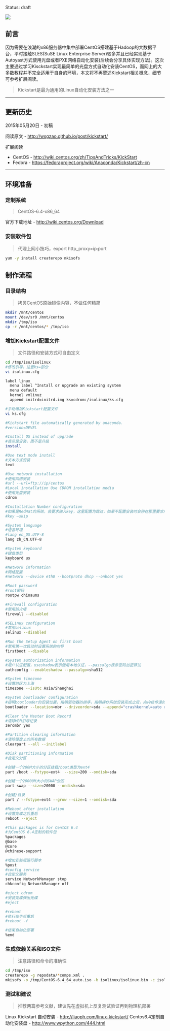 Status: draft

![](http://i.v2ex.co/9a5au33Z.png)

## 前言
因为需要在浪潮的x86服务器中集中部署CentOS搭建基于Hadoop的大数据平台，平时接触SLES(SuSE Linux Enterprise Server)较多并且已经实现基于Autoyast方式使用光盘或者PXE网络自动化安装(后续会分享具体实现方法)。这次主要通过学习Kisckstart实现最简单的光盘方式自动化安装CentOS，而网上的大多数教程并不完全适用于自身的环境，本文将不再赘述Kickstart相关概念，细节可参考扩展阅读。

>Kickstart是最为通用的Linux自动化安装方法之一

---

## 更新历史

2015年05月20日 - 初稿

阅读原文 - http://wsgzao.github.io/post/kickstart/

扩展阅读

- CentOS - http://wiki.centos.org/zh/TipsAndTricks/KickStart
- Fedora - https://fedoraproject.org/wiki/Anaconda/Kickstart/zh-cn

---

## 环境准备

### 定制系统

>CentOS-6.4-x86_64

官方下载地址 - http://wiki.centos.org/Download

### 安装软件包

>代理上网小技巧，export http_proxy=ip:port

``` bash
yum -y install createrepo mkisofs
```

## 制作流程

### 目录结构

>拷贝CentOS原始镜像内容，不做任何精简

``` bash
mkdir /mnt/centos
mount /dev/sr0 /mnt/centos
mkdir /tmp/iso
cp -r /mnt/centos/* /tmp/iso
```
### 增加Kickstart配置文件

>文件路径和安装方式可自由定义

``` bash
cd /tmp/iso/isolinux
#修改引导，注意ks=部分
vi isolinux.cfg

label linux
  menu label ^Install or upgrade an existing system
  menu default
  kernel vmlinuz
  append initrd=initrd.img ks=cdrom:/isolinux/ks.cfg

#手动增加Kickstart配置文件
vi ks.cfg
```
``` bash
#Kickstart file automatically generated by anaconda.
#version=DEVEL

#Install OS instead of upgrade
#表示是安装，而不是升级
install

#Use text mode install
#文本方式安装
text

#Use network installation
#使用网络安装
#url --url=ftp://ip/centos
#Local installation Use CDROM installation media
#使用光盘安装
cdrom

#Installation Number configuration
#如果是RedHat的系统，会要求输入key，这里配置为跳过，如果不配置安装时会停在那里要求用户输入key
#key –skip

#System language
#语言环境
#lang en_US.UTF-8
lang zh_CN.UTF-8

#System keyboard
#键盘类型
keyboard us

#Network information
#网络配置
#network --device eth0 --bootproto dhcp --onboot yes

#Root password
#root密码
rootpw chinaums

#Firewall configuration
#禁用防火墙
firewall --disabled

#SELinux configuration
#禁用selinux
selinux --disabled

#Run the Setup Agent on first boot
#禁用第一次启动时设置系统的向导
firstboot --disable

#System authorization information
#用户认证配置，useshadow表示使用本地认证，--passalgo表示密码加密算法
authconfig --enableshadow --passalgo=sha512

#System timezone
#设置时区为上海
timezone --isUtc Asia/Shanghai

#System bootloader configuration
#指明bootloader的安装位置，指明驱动器的排序，指明操作系统安装完成之后，向内核传递的参数
bootloader --location=mbr --driveorder=sda --append="crashkernel=auto rhgb quiet"

#Clear the Master Boot Record
#清除MBR引导记录
zerombr yes

#Partition clearing information
#清除硬盘上的所有数据
clearpart --all --initlabel

#Disk partitioning information
#自定义分区

#创建一个200M大小的分区挂载/boot类型为ext4
part /boot --fstype=ext4  --size=200 --ondisk=sda

#创建一个20000M大小的SWAP分区
part swap --size=20000 --ondisk=sda

#创建/目录
part / --fstype=ext4 --grow --size=1 --ondisk=sda

#Reboot after installation
#设置完成之后重启
reboot --eject

#This packages is for CentOS 6.4
#为CentOS 6.4定制的软件包
%packages
@base
@core
@chinese-support

#增加安装后运行脚本 
%post
#config service 
#自定义服务
service NetworkManager stop
chkconfig NetworkManager off

#eject cdrom
#安装完成弹出光碟 
#eject

#reboot
#执行完毕后重启 
#reboot -f 

#结束自动化部署
%end
```

### 生成依赖关系和ISO文件

>注意路径和命令的准确性

``` bash
cd /tmp/iso
createrepo -g repodata/*comps.xml . 
mkisofs -o /tmp/CentOS-6.4_64_auto.iso -b isolinux/isolinux.bin -c isolinux/boot.cat -no-emul-boot -boot-load-size 4 -boot-info-table  -joliet-long  -R -J -v -T /tmp/iso/
```

### 测试和建议

>推荐两篇参考文献，建议先在虚拟机上反复测试验证再到物理机部署

Linux Kickstart 自动安装 - http://liaoph.com/linux-kickstart/
Centos6.4定制自动化安装盘 - http://www.wpython.com/444.html
